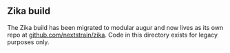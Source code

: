 ## Zika build

The Zika build has been migrated to modular augur and now lives as its own repo at [github.com/nextstrain/zika](https://github.com/nextstrain/zika). Code in this directory exists for legacy purposes only.
